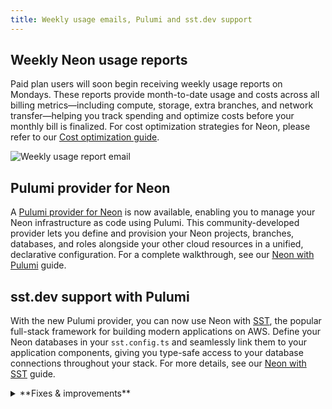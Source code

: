 ```yaml
---
title: Weekly usage emails, Pulumi and sst.dev support
---
```


## Weekly Neon usage reports

Paid plan users will soon begin receiving weekly usage reports on Mondays. These reports provide month-to-date usage and costs across all billing metrics—including compute, storage, extra branches, and network transfer—helping you track spending and optimize costs before your monthly bill is finalized. For cost optimization strategies for Neon, please refer to our [Cost optimization guide](/docs/introduction/cost-optimization).

![Weekly usage report email](/docs/changelog/weekly_usage_recap.png)

## Pulumi provider for Neon

A [Pulumi provider for Neon](https://www.pulumi.com/registry/packages/neon/api-docs/database/) is now available, enabling you to manage your Neon infrastructure as code using Pulumi. This community-developed provider lets you define and provision your Neon projects, branches, databases, and roles alongside your other cloud resources in a unified, declarative configuration. For a complete walkthrough, see our [Neon with Pulumi](/docs/guides/neon-pulumi) guide.

## sst.dev support with Pulumi

With the new Pulumi provider, you can now use Neon with [SST](https://sst.dev/), the popular full-stack framework for building modern applications on AWS. Define your Neon databases in your `sst.config.ts` and seamlessly link them to your application components, giving you type-safe access to your database connections throughout your stack. For more details, see our [Neon with SST](/docs/guides/neon-sst) guide.

<details>
<summary>**Fixes & improvements**</summary>

- **Neon CLI**
  - We updated the Neon CLI to version 2.15.1, which adds support for numeric characters in parent branch names and fixes CSRF authentication errors experienced by some users. To upgrade your Neon CLI version, please refer to our [upgrade instructions](https://neon.com/docs/reference/cli-install#upgrade).
- **Neon API**
  - Fixed an issue where database rename requests through the [Update branch](https://api-docs.neon.tech/reference/updateprojectbranchdatabase) endpoint could fail with a `could not configure compute node` error when the target database had active connections. The database rename operation now drops existing connections to the database before renaming, which sllows the request to complete successfully.
- **Postgres extensions**
  - We've added support for [pgvector](/docs/extensions/pgvector) v0.8.1 on Postgres 18 (Beta). This new version of `pgvector` adds support for Postgres 18 and improves `binary_quantize` function performance.
  - The `neon` Postgres extension, which provides functions and views for gathering Neon-specific metrics, has been updated to version 1.9. To learn more about the extension, see [The neon extension](/docs/extensions/neon).
- **Neon Console**
  - Fixed an issue that prevented creating Postgres 18 projects in HIPAA-enabled organizations. Note that HIPAA cannot be enabled on Postgres 18 projects, as Postgres 18 is currently in preview.
- **Snapshot restore**
  - The [multi-step snapshot restore](/docs/guides/backup-restore#multi-step-restore) flow now includes **Restored to** and **Restored from** fields that show the target date/time and source snapshot for the restore operation. At the end of the restore flow, a **Go to branch** button lets you navigate directly to the backup branch created by the restore operation.
  </details>
